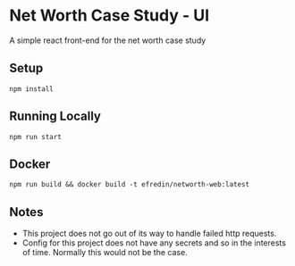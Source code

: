# Net Worth Case Study - UI
A simple react front-end for the net worth case study

## Setup
```
npm install
```

## Running Locally
```
npm run start
```

## Docker
```
npm run build && docker build -t efredin/networth-web:latest
```

## Notes
* This project does not go out of its way to handle failed http requests.
* Config for this project does not have any secrets and so in the interests of time. Normally this would not be the case.